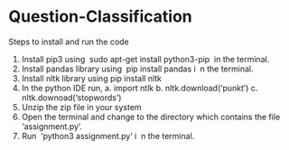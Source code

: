 # Question-Classification

Steps to install and run the code
1. Install pip3 using ​ sudo apt-get install python3-pip ​ in the terminal.
2. Install pandas library using ​ pip install pandas i ​ n the terminal.
3. Install nltk library using pip install nltk
4. In the python IDE run,
a. import ntlk
b. nltk.download(‘punkt’)
c. nltk.downoad(‘stopwords’)
5. Unzip the zip file in your system
6. Open the terminal and change to the directory which contains the file
‘assignment.py’.
7. Run ​ ‘python3 assignment.py’ i ​ n the terminal.
